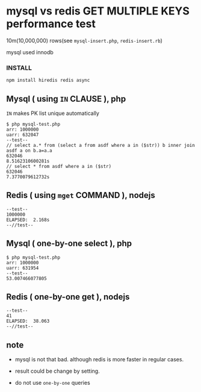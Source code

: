 # mysql vs redis GET MULTIPLE KEYS performance test

10m(10,000,000) rows(see `mysql-insert.php`, `redis-insert.rb`)

mysql used innodb

### INSTALL

	npm install hiredis redis async

## Mysql ( using `IN` CLAUSE ), php

`IN` makes PK list unique automatically

	$ php mysql-test.php
	arr: 1000000
	uarr: 632047
	--test--
	// select a.* from (select a from asdf where a in ($str)) b inner join asdf a on b.a=a.a
	632046
	8.5162310600281s
	// select * from asdf where a in ($str)
	632046
	7.3770079612732s

## Redis ( using `mget` COMMAND ), nodejs

	--test--
	1000000
	ELAPSED:  2.168s
	--//test--

## Mysql ( one-by-one select ), php

	$ php mysql-test.php
	arr: 1000000
	uarr: 631954
	--test--
	53.007466077805

## Redis ( one-by-one get ), nodejs

	--test--
	41
	ELAPSED:  38.063
	--//test--

## note

- mysql is not that bad. although redis is more faster in regular cases.

- result could be change by setting.

- do not use `one-by-one` queries

